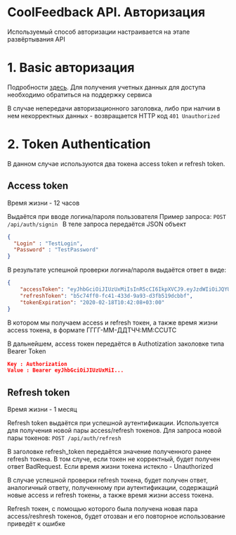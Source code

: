 ﻿# CoolFeedback API. Авторизация
 
 Используемый способ авторизации настраивается на этапе развёртывания API

# 1. Basic авторизация

Подробности [здесь](https://en.wikipedia.org/wiki/Basic_access_authentication). Для получения учетных данных для доступа необходимо обратиться на поддержку сервиса

В случае непередачи авторизационного заголовка, либо при налчии в нем некорректных данных - возвращается HTTP код ```401 Unauthorized```


# 2. Token Authentication

В данном случае используются два токена access token и refresh token.

## Access token

Время жизни - 12 часов

Выдаётся при вводе логина/пароля пользователя
Пример запроса:
`POST /api/auth/signin `
В теле запроса передаётся JSON объект
```json
{ 
  "Login" : "TestLogin",
  "Password" : "TestPassword"
}
```

В результате успешной проверки логина/пароля выдаётся ответ в виде:
```json
{
    "accessToken": "eyJhbGciOiJIUzUxMiIsInR5cCI6IkpXVCJ9.eyJzdWIiOiJQYURtaXRyaWV2IiwianRpIjoiODczZTFlMDMtMzEwYy00YWNhLTgyZGQtNmVjMzllYTdiNDEwIiwiaWF0IjoxNTgyMDExNTQ5LCJpZCI6ImU1MWY5NDE5LTkwYWUtNGY3Ni0zYzMzLTA4ZDcxYTUyNDczZCIsImxvZ2luIjoicGFkbWl0cmlldiIsImlzQWRtaW4iOiJUcnVlIiwibmJmIjoxNTgyMDExNTQ4LCJleHAiOjE1ODIwMTE3MjgsImlzcyI6ImNvb2xmZWVkYmFjayIsImF1ZCI6Imh0dHA6Ly9sb2NhbGhvc3Q6NTAwMC8ifQ.jpYqj7mBLaela1Q0IQ-_JkhRYnTCTj-Llmu7Pj8158ybu7YPmidDeTLvRaLJnx38LwLmBRu36niSBDBPbtK-PA",
    "refreshToken": "b5c74ff0-fc41-433d-9a93-d3fb519dcbbf",
    "tokenExpiration": "2020-02-18T10:42:08+03:00"
}
```
В котором мы получаем access и refresh токен, а также время жизни access токена, в формате ГГГГ-ММ-ДДTЧЧ:MM:CCUTC

В дальнейшем, access токен передаётся в Authotization заколовке типа Bearer Token
```json
Key : Authorization
Value : Bearer eyJhbGciOiJIUzUxMiI...
```

## Refresh token

Время жизни - 1 месяц

Refresh token выдаётся при успешной аутентификации. Используется для получения новой пары access/refresh токенов.
Для запроса новой пары токенов:
`POST /api/auth/refresh `

В заголовке refresh_token передаётся значение полученного ранее refresh токена. В том случе, если токен не корректный, будет получен ответ BadRequest. Если время жизни токена истекло - Unauthorized

В случае успешной проверки refresh токена, будет получен ответ, аналогичный ответу, полученному при аутентификации, содержащий новые access и refresh токены, а также время жизни access токена. 

Refresh токен, с помощью которого была получена новая пара access/reshresh токенов, будет отозван и его повторное использование приведёт к ошибке




 
